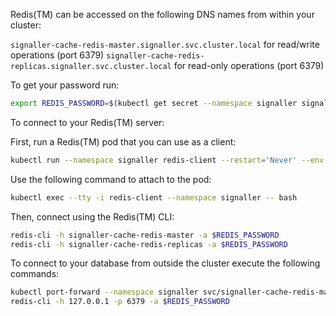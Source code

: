 Redis(TM) can be accessed on the following DNS names from within your cluster:

`signaller-cache-redis-master.signaller.svc.cluster.local` for read/write operations (port 6379)
`signaller-cache-redis-replicas.signaller.svc.cluster.local` for read-only operations (port 6379)

To get your password run:

```bash
export REDIS_PASSWORD=$(kubectl get secret --namespace signaller signaller-cache-redis -o jsonpath="{.data.redis-password}" | base64 --decode)
```

To connect to your Redis(TM) server:

First, run a Redis(TM) pod that you can use as a client:

```bash
kubectl run --namespace signaller redis-client --restart='Never' --env REDIS_PASSWORD=$REDIS_PASSWORD --image docker.io/bitnami/redis:6.2.4-debian-10-r13 --command -- sleep infinity
```

Use the following command to attach to the pod:

```bash
kubectl exec --tty -i redis-client --namespace signaller -- bash
```

Then, connect using the Redis(TM) CLI:

```bash
redis-cli -h signaller-cache-redis-master -a $REDIS_PASSWORD
redis-cli -h signaller-cache-redis-replicas -a $REDIS_PASSWORD
```

To connect to your database from outside the cluster execute the following commands:

```bash
kubectl port-forward --namespace signaller svc/signaller-cache-redis-master 6379:6379 &
redis-cli -h 127.0.0.1 -p 6379 -a $REDIS_PASSWORD
```
